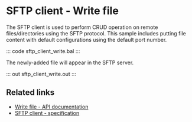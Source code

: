 # SFTP client - Write file

The SFTP client is used to perform CRUD operation on remote files/directories using the SFTP protocol. This sample includes putting file content with default configurations using the default port number.

::: code sftp_client_write.bal :::

The newly-added file will appear in the SFTP server.

::: out sftp_client_write.out :::

## Related links
- [Write file - API documentation](https://lib.ballerina.io/ballerina/ftp/latest/clients/Client#put)
- [SFTP client - specification](/spec/ftp/#322-secure-client)
